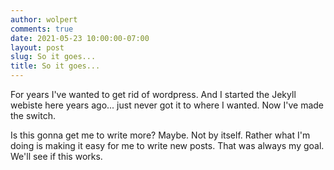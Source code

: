 ```yaml
---
author: wolpert
comments: true
date: 2021-05-23 10:00:00-07:00
layout: post
slug: So it goes...
title: So it goes...
---
```

For years I've wanted to get rid of wordpress. And I started the Jekyll webiste here years ago... just never got it to where I wanted. Now I've made the switch.

Is this gonna get me to write more?  Maybe. Not by itself. Rather what I'm doing is making it easy for me to write new posts. That was always my goal. We'll see if this works.
